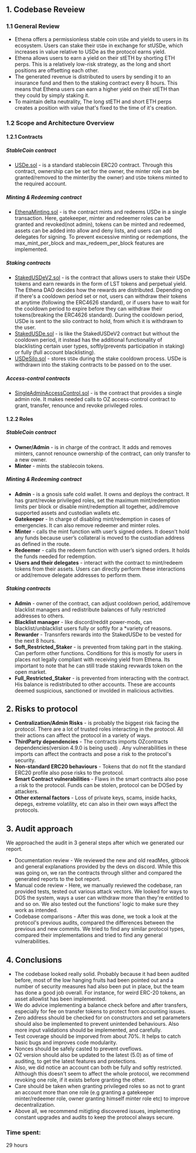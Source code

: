 ## **1. Codebase Reveiew**
### **1.1 General Review**
  - Ethena offers a permissionless stable coin `USDe` and yields to users in its ecosystem. Users can stake their `USDe` in exchange for stUSDe, which increases in value relative to USDe as the protocol earns yield.
  - Ethena allows users to earn a yield on their stETH by shorting ETH perps. This is a relatively low-risk strategy, as the long and short positions are offsetting each other. 
  - The generated revenue is distributed to users by sending it to an insurance fund and then to the staking contract every 8 hours. This means that Ethena users can earn a higher yield on their stETH than they could by simply staking it.
  - To maintain delta neutrality, The long stETH and short ETH perps creates a position with value that's fixed to the time of it's creation.
### **1.2 Scope and Architecture Overview**
#### **1.2.1 Contracts**
##### StableCoin contract 
  - [USDe.sol](https://github.com/code-423n4/2023-10-ethena/blob/main/contracts/USDe.sol) - is a standard stablecoin ERC20 contract. Through this contract, ownership can be set for the owner, the minter role can be granted/removed to the minter(by the owner) and `USDe` tokens minted to the required account.
##### Minting & Redeeming contract
  - [EthenaMinting.sol](https://github.com/code-423n4/2023-10-ethena/blob/main/contracts/EthenaMinting.sol) - is the contract mints and redeems USDe in a single transaction. Here, gatekeeper, minter and redeemer roles can be granted and revoked(not admin), tokens can be minted and redeemed, assets can be added into allow and deny lists, and users can add delegates for signing. To prevent excessive minting or redemptions, the max_mint_per_block and max_redeem_per_block features are implemented. 
##### Staking contracts
  - [StakedUSDeV2.sol](https://github.com/code-423n4/2023-10-ethena/blob/main/contracts/StakedUSDeV2.sol) - is the contract that allows users to stake their USDe tokens and earn rewards in the form of LST tokens and perpetual yield. The Ethena DAO decides how the rewards are distributed. Depending on if there's a cooldown period set or not, users can withdraw their tokens at anytime (following the ERC4626 standard), or if users have to wait for the cooldown period to expire before they can withdraw their tokens(breaking the ERC4626 standard). During the cooldown period, USDe is sent to the silo contract to hold, from which it is withdrawn to the user.
  - [StakedUSDe.sol](https://github.com/code-423n4/2023-10-ethena/blob/main/contracts/StakedUSDe.sol) - is like the StakedUSDeV2 contract but without the cooldown period, it instead has the additional functionality of blacklisting certain user types, softly(prevents participation in staking) or fully (full account blacklisting). 
  - [USDeSilo.sol](https://github.com/code-423n4/2023-10-ethena/blob/main/contracts/USDeSilo.sol) - stores `USDe` during the stake cooldown process. USDe is withdrawn into the staking contracts to be passed on to the user.
##### Access-control contracts
  - [SingleAdminAccessControl.sol](https://github.com/code-423n4/2023-10-ethena/blob/main/contracts/SingleAdminAccessControl.sol) -  is the contract that provides a single admin role. It makes needed calls to OZ access-control contract to grant, transfer, renounce and revoke privileged roles.

#### **1.2.2 Roles**
##### StableCoin contract
  - **Owner/Admin** - is in charge of the contract. It adds and removes minters, cannot renounce ownership of the contract, can only transfer to a new owner.
  - **Minter** - mints the stablecoin tokens.
##### Minting & Redeeming contract
  - **Admin** - is a gnosis safe cold wallet. It owns and deploys the contract. It has grant/revoke privileged roles, set the maximum mint/redemption limits per block or disable mint/redemption all together, add/remove supported assets and custodian wallets etc.
  - **Gatekeeper** - In charge of disabling mint/redemption in cases of emergencies. It can also remove redeemer and minter roles.
  - **Minter** - calls the mint function with user’s signed orders. It doesn't hold any funds because user’s collateral is moved to the custodian address as defined in the route.
  - **Redeemer** - calls the redeem function with user’s signed orders. It holds the funds needed for redemption.
  - **Users and their delegates** - interact with the contract to mint/redeem tokens from their assets. Users can directly perform these interactions or add/remove delegate addresses to perform them. 
##### Staking contracts
  - **Admin** - owner of the contract, can adjust cooldown period, add/remove blacklist managers and redistribute balances of fully restricted addresses to others.
  - **Blacklist manager** - like discord/reddit power-mods, can blacklist/unblacklist users fully or softly for a *variety of reasons.
  - **Rewarder** - Transnfers rewards into the StakedUSDe to be vested for the next 8 hours.
  - **Soft_Restricted_Staker** - is prevented from taking part in the staking. Can perform other functions. Conditions for this is mostly for users in places not legally compliant with receiving yield from Ethena. Its important to note that he can still trade staking revwards token on the open market.
  - **Full_Restricted_Staker** - is prevented from interacting with the contract. His balance is redistributed to other accounts. These are accounts deemed suspicious, sanctioned or involded in malicious activities.

## **2. Risks to protocol**
  - **Centralization/Admin Risks** - is probably the biggest risk facing the protocol. There are a lot of trusted roles interacting in the protocol. All their actions can affect the protocol in a variety of ways.
  - **ThirdParty dependencies** - The contracts imports OZcontracts dependencies(version 4.9.0 is being used) . Any vulnerabilities in these imports can affect the contracts and pose a risk to the protocol's security.
  - **Non-standard ERC20 behaviours** - Tokens that do not fit the standard ERC20 profile also pose risks to the protocol.  
  - **Smart Contract vulnerabilities** - Flaws in the smart contracts also pose a risk to the protocol. Funds can be stolen, protocol can be DOSed by attackers.
  - **Other external factors** - Loss of private keys, scams, inside hacks, depegs, extreme volatility, etc can also in their own ways affect the protocols.
    
## **3. Audit approach**
We approached the audit in 3 general steps after which we generated our report.
- Documentation review -  We reviewed the new and old readMes, gitbook and general explanations provided by the devs on discord. While this was going on, we ran the contracts through slither and compared the generated reports to the bot report.
- Manual code review - Here, we manually reviewed the codebase, ran provided tests, tested out various attack vectors. We looked for ways to DOS the system, ways a user can withdraw more than they're entitled to and so on. We also tested out the functions' logic to make sure they work as intended.
- Codebase comparisons - After this was done, we took a look at the protocol's previous audits, compared the differences between the previous and new commits. We tried to find any similar protocol types, compared their implementations and tried to find any general vulnerabilities.

## **4. Conclusions**

  - The codebase looked really solid. Probably because it had been audited before, most of the low hanging fruits had been pointed out and a number of security measures had also been put in place, but the team has done a good job overall. For instance, for weird ERC-20 tokens, an asset allowlist has been implemented.
  - We do advice implementing a balance check before and after transfers, especially for fee on transfer tokens to protect from accounting issues.
  - Zero address should be checked for on constructors and set parameters should also be implemented to prevent unintended behaviours. Also more input validations should be implemented, and carefully.
  - Test coverage should be imporved from about 70%. It helps to catch basic bugs and improves code modularity.
  - Nonces should be safely casted to prevent oveflows.
  - OZ version should also be updated to the latest (5.0) as of time of auditing, to get the latest features and protections.
  - Also, we did notice an account can both be fully and softly restricted. Although this doesn't seem to affect the whole protocol, we recommend revoking one role, if it exists before granting the other.
  - Care should be taken when granting privileged roles so as not to grant an account more than one role (e.g granting a gatekeeper minter/redeemer role, owner granting himself minter role etc) to improve decentralization.
  - Above all, we recommend mitigting discovered issues, implementing constant upgrades and audits to keep the protocol always secure.
   

### Time spent:
29 hours